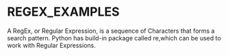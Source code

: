 # REGEX_EXAMPLES
A RegEx, or Regular Expression, is a sequence of Characters that forms a search pattern. Python has build-in package called re,which can be used to work with Regular Expressions.
